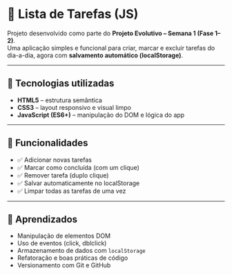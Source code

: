 # 📝 Lista de Tarefas (JS)

Projeto desenvolvido como parte do **Projeto Evolutivo – Semana 1 (Fase 1–2)**.  
Uma aplicação simples e funcional para criar, marcar e excluir tarefas do dia-a-dia, agora com **salvamento automático (localStorage)**.

---

## 🚀 Tecnologias utilizadas
- **HTML5** – estrutura semântica  
- **CSS3** – layout responsivo e visual limpo  
- **JavaScript (ES6+)** – manipulação do DOM e lógica do app  

---

## 🎯 Funcionalidades
- ✅ Adicionar novas tarefas  
- ✅ Marcar como concluída (com um clique)  
- ✅ Remover tarefa (duplo clique)  
- ✅ Salvar automaticamente no localStorage  
- ✅ Limpar todas as tarefas de uma vez  

---

## 🧠 Aprendizados
- Manipulação de elementos DOM  
- Uso de eventos (click, dblclick)  
- Armazenamento de dados com `localStorage`  
- Refatoração e boas práticas de código  
- Versionamento com Git e GitHub  
